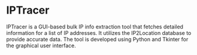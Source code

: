 # IPTracer
IPTracer is a GUI-based bulk IP info extraction tool that fetches detailed information for a list of IP addresses. It utilizes the IP2Location database to provide accurate data. The tool is developed using Python and Tkinter for the graphical user interface.
